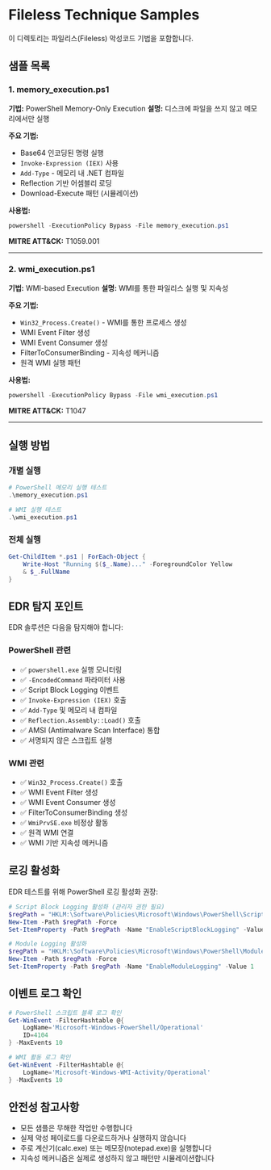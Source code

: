 # Fileless Technique Samples

이 디렉토리는 파일리스(Fileless) 악성코드 기법을 포함합니다.

## 샘플 목록

### 1. memory_execution.ps1
**기법:** PowerShell Memory-Only Execution
**설명:** 디스크에 파일을 쓰지 않고 메모리에서만 실행

**주요 기법:**
- Base64 인코딩된 명령 실행
- `Invoke-Expression (IEX)` 사용
- `Add-Type` - 메모리 내 .NET 컴파일
- Reflection 기반 어셈블리 로딩
- Download-Execute 패턴 (시뮬레이션)

**사용법:**
```powershell
powershell -ExecutionPolicy Bypass -File memory_execution.ps1
```

**MITRE ATT&CK:** T1059.001

---

### 2. wmi_execution.ps1
**기법:** WMI-based Execution
**설명:** WMI를 통한 파일리스 실행 및 지속성

**주요 기법:**
- `Win32_Process.Create()` - WMI를 통한 프로세스 생성
- WMI Event Filter 생성
- WMI Event Consumer 생성
- FilterToConsumerBinding - 지속성 메커니즘
- 원격 WMI 실행 패턴

**사용법:**
```powershell
powershell -ExecutionPolicy Bypass -File wmi_execution.ps1
```

**MITRE ATT&CK:** T1047

---

## 실행 방법

### 개별 실행
```powershell
# PowerShell 메모리 실행 테스트
.\memory_execution.ps1

# WMI 실행 테스트
.\wmi_execution.ps1
```

### 전체 실행
```powershell
Get-ChildItem *.ps1 | ForEach-Object {
    Write-Host "Running $($_.Name)..." -ForegroundColor Yellow
    & $_.FullName
}
```

## EDR 탐지 포인트

EDR 솔루션은 다음을 탐지해야 합니다:

### PowerShell 관련
- ✅ `powershell.exe` 실행 모니터링
- ✅ `-EncodedCommand` 파라미터 사용
- ✅ Script Block Logging 이벤트
- ✅ `Invoke-Expression (IEX)` 호출
- ✅ `Add-Type` 및 메모리 내 컴파일
- ✅ `Reflection.Assembly::Load()` 호출
- ✅ AMSI (Antimalware Scan Interface) 통합
- ✅ 서명되지 않은 스크립트 실행

### WMI 관련
- ✅ `Win32_Process.Create()` 호출
- ✅ WMI Event Filter 생성
- ✅ WMI Event Consumer 생성
- ✅ FilterToConsumerBinding 생성
- ✅ `WmiPrvSE.exe` 비정상 활동
- ✅ 원격 WMI 연결
- ✅ WMI 기반 지속성 메커니즘

## 로깅 활성화

EDR 테스트를 위해 PowerShell 로깅 활성화 권장:

```powershell
# Script Block Logging 활성화 (관리자 권한 필요)
$regPath = "HKLM:\Software\Policies\Microsoft\Windows\PowerShell\ScriptBlockLogging"
New-Item -Path $regPath -Force
Set-ItemProperty -Path $regPath -Name "EnableScriptBlockLogging" -Value 1

# Module Logging 활성화
$regPath = "HKLM:\Software\Policies\Microsoft\Windows\PowerShell\ModuleLogging"
New-Item -Path $regPath -Force
Set-ItemProperty -Path $regPath -Name "EnableModuleLogging" -Value 1
```

## 이벤트 로그 확인

```powershell
# PowerShell 스크립트 블록 로그 확인
Get-WinEvent -FilterHashtable @{
    LogName='Microsoft-Windows-PowerShell/Operational'
    ID=4104
} -MaxEvents 10

# WMI 활동 로그 확인
Get-WinEvent -FilterHashtable @{
    LogName='Microsoft-Windows-WMI-Activity/Operational'
} -MaxEvents 10
```

## 안전성 참고사항

- 모든 샘플은 무해한 작업만 수행합니다
- 실제 악성 페이로드를 다운로드하거나 실행하지 않습니다
- 주로 계산기(calc.exe) 또는 메모장(notepad.exe)을 실행합니다
- 지속성 메커니즘은 실제로 생성하지 않고 패턴만 시뮬레이션합니다
